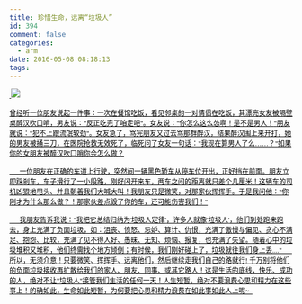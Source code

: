 ```yaml
---
title: 珍惜生命，远离“垃圾人”
id: 394
comment: false
categories:
  - arm
date: 2016-05-08 08:18:13
tags:
---
```


<span style="color:black; font-family:宋体; font-size:9pt; text-decoration:underline"> ![](http://www.madhex.com/wp-content/uploads/2016/05/050816_0018_1.jpg)
		</span>

<!-- more -->
<span style="color:black; font-size:9pt; text-decoration:underline"><span style="font-family:宋体">曾经听一位朋友说起一件事：一次在餐馆吃饭，看见邻桌的一对情侣在吃饭，其漂亮女友被隔壁桌醉汉吹口哨，男友说：</span><span style="font-family:宋体">"</span><span style="font-family:宋体">反正吃完了咱走吧</span><span style="font-family:宋体">"</span><span style="font-family:宋体">。女友说：</span><span style="font-family:宋体">"</span><span style="font-family:宋体">你怎么这么怂啊！是不是男人！</span><span style="font-family:宋体">"</span><span style="font-family:宋体">朋友就说：</span><span style="font-family:宋体">"</span><span style="font-family:宋体">犯不上跟流氓较劲</span><span style="font-family:宋体">"</span><span style="font-family:宋体">。女友急了，骂完朋友又过去骂那群醉汉，结果醉汉围上来开打，她的男友被捅三刀，在医院抢救无效死了，临死问了女友一句话：</span><span style="font-family:宋体">"</span><span style="font-family:宋体">我现在算男人了么</span><span style="font-family:宋体">……</span><span style="font-family:宋体">？</span><span style="font-family:宋体">"</span><span style="font-family:宋体">如果你的女朋友被醉汉吹口哨你会怎么做？</span><span style="font-family:宋体">
			</span></span>

<span style="color:black; font-size:9pt; text-decoration:underline"><span style="font-family:宋体">      </span><span style="font-family:宋体">一位朋友在正确的车道上行驶，突然间一辆黑色轿车从停车位开出，正好挡在前面。朋友立即踩剎车，车子滑行了一小段路，刚好闪开来车，两车之间的距离就只差个几厘米！这辆车的司机凶狠地甩头、并且朝着我们大喊大叫！我朋友只是微笑，对那家伙挥挥手。于是我问他：</span><span style="font-family:宋体">"</span><span style="font-family:宋体">你刚才为什么那么做？！那家伙差点毁了你的车，还可能伤害我们！</span><span style="font-family:宋体">"
</span></span>

<span style="color:black; font-size:9pt; text-decoration:underline"><span style="font-family:宋体">      </span><span style="font-family:宋体">我朋友告诉我说：</span><span style="font-family:宋体">"</span><span style="font-family:宋体">我把它总结归纳为</span><span style="font-family:宋体">'</span><span style="font-family:宋体">垃圾人定律</span><span style="font-family:宋体">'</span><span style="font-family:宋体">，许多人就像</span><span style="font-family:宋体">'</span><span style="font-family:宋体">垃圾人</span><span style="font-family:宋体">'</span><span style="font-family:宋体">，他们到处跑来跑去，身上充满了负面垃圾，如：沮丧、愤怒、忌妒、算计、仇恨，充满了傲慢与偏见、贪心不满足、抱怨、比较，充满了见不得人好、愚昧、无知、烦恼、报复，也充满了失望。随着心中的垃圾堆积又堆积，他们终需找个地方倾倒；有时候，我们刚好碰上了，垃圾就往我们身上丢</span><span style="font-family:宋体">...."
      </span><span style="font-family:宋体">所以，无须介意！只要微笑、挥挥手、远离他们，然后继续走我们自己的路就行</span><span style="font-family:宋体">! </span><span style="font-family:宋体">千万别将他们的负面垃圾接收再扩散给我们的家人、朋友、同事、或其它路人！这是生活的底线，快乐、成功的人，绝对不让</span><span style="font-family:宋体">"</span><span style="font-family:宋体">垃圾人</span><span style="font-family:宋体">"</span><span style="font-family:宋体">接管我们生活的任何一天！人生短暂，绝对不要浪费心思和精力在这些事上！的确如此，生命如此短暂，为何要把心思和精力浪费在如此事如此人上呢</span><span style="font-family:宋体">~  
</span></span>
